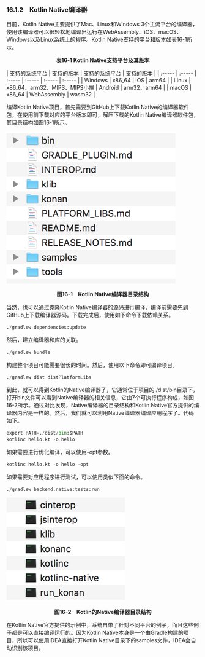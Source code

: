 ### 16.1.2　Kotlin Native编译器

目前，Kotlin Native主要提供了Mac、Linux和Windows 3个主流平台的编译器，使用该编译器可以很轻松地编译出运行在WebAssembly、iOS、macOS、Windows以及Linux系统上的程序。Kotlin Native支持的平台和版本如表16-1所示。

<center class="my_markdown"><b class="my_markdown">表16-1 Kotlin Native支持平台及其版本</b></center>

| 支持的系统平台 | 支持的版本 | 支持的系统平台 | 支持的版本 |
| :-----  | :-----  | :-----  | :-----  | :-----  | :-----  |
| Windows | x86_64 | iOS | arm64 |
| Linux | x86_64、arm32、MIPS、MIPS小端 | Android | arm32、arm64 |
| macOS | x86_64 | WebAssembly | wasm32 |

编译Kotlin Native项目，首先需要到GitHub上下载Kotlin Native的编译器软件包，在使用前下载对应的平台版本即可，解压下载的Kotlin Native编译器软件包，其目录结构如图16-1所示。

![60.png](../images/60.png)
<center class="my_markdown"><b class="my_markdown">图16-1　Kotlin Native编译器目录结构</b></center>

当然，也可以通过克隆Kotlin Native编译器的源码进行编译，编译前需要先到GitHub上下载编译器源码。下载完成后，使用如下命令下载依赖关系。

```python
./gradlew dependencies:update
```

然后，建立编译器和库的关联。

```python
./gradlew bundle
```

构建整个项目可能需要很长的时间。然后，使用以下命令即可编译项目。

```python
./gradlew dist distPlatformLibs
```

到此，就可以得到Kotlin的Native编译器了，它通常位于项目的./dist/bin目录下，打开bin文件可以看到Native编译器的相关信息，它由7个可执行程序构成，如图16-2所示。通过对比发现，Native编译器的目录结构和Kotlin Native官方提供的编译器内容是一样的。然后，我们就可以利用Native编译器编译应用程序了。代码如下。

```python
export PATH=./dist/bin:$PATH
kotlinc hello.kt -o hello
```

如果需要进行优化编译，可以使用-opt参数。

```python
kotlinc hello.kt -o hello -opt
```

如果需要对应用程序进行测试，可以使用类似下面的命令。

```python
./gradlew backend.native:tests:run
```

![61.png](../images/61.png)
<center class="my_markdown"><b class="my_markdown">图16-2　Kotlin的Native编译器目录结构</b></center>

在Kotlin Native官方提供的示例中，系统自带了针对不同平台的例子，而且这些例子都是可以直接编译运行的。因为Kotlin Native本身是一个由Gradle构建的项目，所以可以使用IDEA直接打开Kotlin Native目录下的samples文件，IDEA会自动识别该项目。

